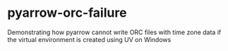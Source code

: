 # pyarrow-orc-failure
Demonstrating how pyarrow cannot write ORC files with time zone data if the virtual environment is created using UV on Windows
